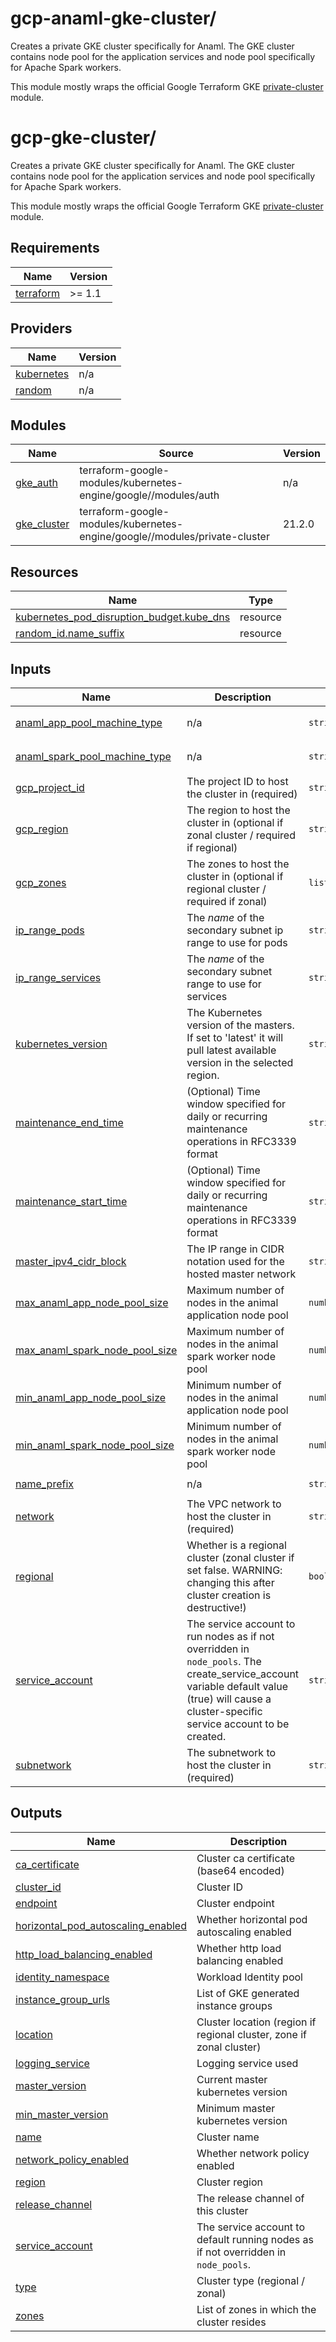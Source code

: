 # gcp-anaml-gke-cluster/

Creates a private GKE cluster specifically for Anaml. The GKE cluster contains node pool for the application services and node pool specifically for Apache Spark workers.

This module mostly wraps the official Google Terraform GKE [private-cluster](https://registry.terraform.io/modules/terraform-google-modules/kubernetes-engine/google/21.1.0/submodules/private-cluster) module.

<!-- BEGIN_TF_DOCS -->
# gcp-gke-cluster/

Creates a private GKE cluster specifically for Anaml. The GKE cluster contains node pool for the application services and node pool specifically for Apache Spark workers.

This module mostly wraps the official Google Terraform GKE [private-cluster](https://registry.terraform.io/modules/terraform-google-modules/kubernetes-engine/google/21.1.0/submodules/private-cluster) module.

## Requirements

| Name | Version |
|------|---------|
| <a name="requirement_terraform"></a> [terraform](#requirement\_terraform) | >= 1.1 |

## Providers

| Name | Version |
|------|---------|
| <a name="provider_kubernetes"></a> [kubernetes](#provider\_kubernetes) | n/a |
| <a name="provider_random"></a> [random](#provider\_random) | n/a |

## Modules

| Name | Source | Version |
|------|--------|---------|
| <a name="module_gke_auth"></a> [gke\_auth](#module\_gke\_auth) | terraform-google-modules/kubernetes-engine/google//modules/auth | n/a |
| <a name="module_gke_cluster"></a> [gke\_cluster](#module\_gke\_cluster) | terraform-google-modules/kubernetes-engine/google//modules/private-cluster | 21.2.0 |

## Resources

| Name | Type |
|------|------|
| [kubernetes_pod_disruption_budget.kube_dns](https://registry.terraform.io/providers/hashicorp/kubernetes/latest/docs/resources/pod_disruption_budget) | resource |
| [random_id.name_suffix](https://registry.terraform.io/providers/hashicorp/random/latest/docs/resources/id) | resource |

## Inputs

| Name | Description | Type | Default | Required |
|------|-------------|------|---------|:--------:|
| <a name="input_anaml_app_pool_machine_type"></a> [anaml\_app\_pool\_machine\_type](#input\_anaml\_app\_pool\_machine\_type) | n/a | `string` | `"e2-standard-2"` | no |
| <a name="input_anaml_spark_pool_machine_type"></a> [anaml\_spark\_pool\_machine\_type](#input\_anaml\_spark\_pool\_machine\_type) | n/a | `string` | `"e2-highmem-4"` | no |
| <a name="input_gcp_project_id"></a> [gcp\_project\_id](#input\_gcp\_project\_id) | The project ID to host the cluster in (required) | `string` | n/a | yes |
| <a name="input_gcp_region"></a> [gcp\_region](#input\_gcp\_region) | The region to host the cluster in (optional if zonal cluster / required if regional) | `string` | n/a | yes |
| <a name="input_gcp_zones"></a> [gcp\_zones](#input\_gcp\_zones) | The zones to host the cluster in (optional if regional cluster / required if zonal) | `list(string)` | `[]` | no |
| <a name="input_ip_range_pods"></a> [ip\_range\_pods](#input\_ip\_range\_pods) | The _name_ of the secondary subnet ip range to use for pods | `string` | n/a | yes |
| <a name="input_ip_range_services"></a> [ip\_range\_services](#input\_ip\_range\_services) | The _name_ of the secondary subnet range to use for services | `string` | n/a | yes |
| <a name="input_kubernetes_version"></a> [kubernetes\_version](#input\_kubernetes\_version) | The Kubernetes version of the masters. If set to 'latest' it will pull latest available version in the selected region. | `string` | n/a | yes |
| <a name="input_maintenance_end_time"></a> [maintenance\_end\_time](#input\_maintenance\_end\_time) | (Optional) Time window specified for daily or recurring maintenance operations in RFC3339 format | `string` | `null` | no |
| <a name="input_maintenance_start_time"></a> [maintenance\_start\_time](#input\_maintenance\_start\_time) | (Optional) Time window specified for daily or recurring maintenance operations in RFC3339 format | `string` | `null` | no |
| <a name="input_master_ipv4_cidr_block"></a> [master\_ipv4\_cidr\_block](#input\_master\_ipv4\_cidr\_block) | The IP range in CIDR notation used for the hosted master network | `string` | n/a | yes |
| <a name="input_max_anaml_app_node_pool_size"></a> [max\_anaml\_app\_node\_pool\_size](#input\_max\_anaml\_app\_node\_pool\_size) | Maximum number of nodes in the animal application node pool | `number` | `3` | no |
| <a name="input_max_anaml_spark_node_pool_size"></a> [max\_anaml\_spark\_node\_pool\_size](#input\_max\_anaml\_spark\_node\_pool\_size) | Maximum number of nodes in the animal spark worker node pool | `number` | `8` | no |
| <a name="input_min_anaml_app_node_pool_size"></a> [min\_anaml\_app\_node\_pool\_size](#input\_min\_anaml\_app\_node\_pool\_size) | Minimum number of nodes in the animal application node pool | `number` | `2` | no |
| <a name="input_min_anaml_spark_node_pool_size"></a> [min\_anaml\_spark\_node\_pool\_size](#input\_min\_anaml\_spark\_node\_pool\_size) | Minimum number of nodes in the animal spark worker node pool | `number` | `0` | no |
| <a name="input_name_prefix"></a> [name\_prefix](#input\_name\_prefix) | n/a | `string` | `"anaml-gke"` | no |
| <a name="input_network"></a> [network](#input\_network) | The VPC network to host the cluster in (required) | `string` | n/a | yes |
| <a name="input_regional"></a> [regional](#input\_regional) | Whether is a regional cluster (zonal cluster if set false. WARNING: changing this after cluster creation is destructive!) | `bool` | `true` | no |
| <a name="input_service_account"></a> [service\_account](#input\_service\_account) | The service account to run nodes as if not overridden in `node_pools`. The create\_service\_account variable default value (true) will cause a cluster-specific service account to be created. | `string` | `""` | no |
| <a name="input_subnetwork"></a> [subnetwork](#input\_subnetwork) | The subnetwork to host the cluster in (required) | `string` | n/a | yes |

## Outputs

| Name | Description |
|------|-------------|
| <a name="output_ca_certificate"></a> [ca\_certificate](#output\_ca\_certificate) | Cluster ca certificate (base64 encoded) |
| <a name="output_cluster_id"></a> [cluster\_id](#output\_cluster\_id) | Cluster ID |
| <a name="output_endpoint"></a> [endpoint](#output\_endpoint) | Cluster endpoint |
| <a name="output_horizontal_pod_autoscaling_enabled"></a> [horizontal\_pod\_autoscaling\_enabled](#output\_horizontal\_pod\_autoscaling\_enabled) | Whether horizontal pod autoscaling enabled |
| <a name="output_http_load_balancing_enabled"></a> [http\_load\_balancing\_enabled](#output\_http\_load\_balancing\_enabled) | Whether http load balancing enabled |
| <a name="output_identity_namespace"></a> [identity\_namespace](#output\_identity\_namespace) | Workload Identity pool |
| <a name="output_instance_group_urls"></a> [instance\_group\_urls](#output\_instance\_group\_urls) | List of GKE generated instance groups |
| <a name="output_location"></a> [location](#output\_location) | Cluster location (region if regional cluster, zone if zonal cluster) |
| <a name="output_logging_service"></a> [logging\_service](#output\_logging\_service) | Logging service used |
| <a name="output_master_version"></a> [master\_version](#output\_master\_version) | Current master kubernetes version |
| <a name="output_min_master_version"></a> [min\_master\_version](#output\_min\_master\_version) | Minimum master kubernetes version |
| <a name="output_name"></a> [name](#output\_name) | Cluster name |
| <a name="output_network_policy_enabled"></a> [network\_policy\_enabled](#output\_network\_policy\_enabled) | Whether network policy enabled |
| <a name="output_region"></a> [region](#output\_region) | Cluster region |
| <a name="output_release_channel"></a> [release\_channel](#output\_release\_channel) | The release channel of this cluster |
| <a name="output_service_account"></a> [service\_account](#output\_service\_account) | The service account to default running nodes as if not overridden in `node_pools`. |
| <a name="output_type"></a> [type](#output\_type) | Cluster type (regional / zonal) |
| <a name="output_zones"></a> [zones](#output\_zones) | List of zones in which the cluster resides |
<!-- END_TF_DOCS -->